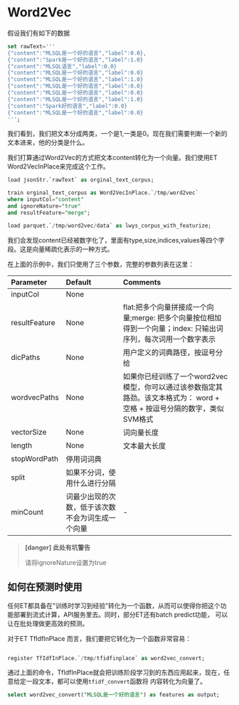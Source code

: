 # Word2Vec

假设我们有如下的数据

```sql
set rawText='''
{"content":"MLSQL是一个好的语言","label":0.0},
{"content":"Spark是一个好的语言","label":1.0}
{"content":"MLSQL语言","label":0.0}
{"content":"MLSQL是一个好的语言","label":0.0}
{"content":"MLSQL是一个好的语言","label":1.0}
{"content":"MLSQL是一个好的语言","label":0.0}
{"content":"MLSQL是一个好的语言","label":0.0}
{"content":"MLSQL是一个好的语言","label":1.0}
{"content":"Spark好的语言","label":0.0}
{"content":"MLSQL是一个好的语言","label":0.0}
''';
```

我们看到，我们把文本分成两类，一个是1,一类是0。现在我们需要判断一个新的文本进来，他的分类是什么。

我们打算通过Word2Vec的方式把文本content转化为一个向量。我们使用ET Word2VecInPlace来完成这个工作。


```sql
load jsonStr.`rawText` as orginal_text_corpus;

train orginal_text_corpus as Word2VecInPlace.`/tmp/word2vec`
where inputCol="content"
and ignoreNature="true"
and resultFeature="merge";

load parquet.`/tmp/word2vec/data` as lwys_corpus_with_featurize;
```

我们会发现content已经被数字化了，里面有type,size,indices,values等四个字段。这是向量稀疏化表示的一种方式。

在上面的示例中，我们只使用了三个参数，完整的参数列表在这里：


|Parameter|Default|Comments|
|:----|:----|:----|
|inputCol|None||
|resultFeature|None|flat:把多个向量拼接成一个向量;merge: 把多个向量按位相加得到一个向量；index: 只输出词序列，每次词用一个数字表示|
|dicPaths|None|用户定义的词典路径，按逗号分给|
|wordvecPaths|None|如果你已经训练了一个word2vec模型，你可以通过该参数指定其路劲。该文本格式为： word + 空格 + 按逗号分隔的数字，类似SVM格式|
|vectorSize|None|词向量长度|
|length|None|文本最大长度|
|stopWordPath|停用词词典||
|split|如果不分词，使用什么进行分隔||
|minCount|词最少出现的次数，低于该次数不会为词生成一个向量|-|

> **[danger] 此处有坑警告**
>
> 请将ignoreNature设置为true
>

## 如何在预测时使用

任何ET都具备在"训练时学习到经验"转化为一个函数，从而可以使得你把这个功能部署到流式计算，API服务里去。同时，部分ET还有batch predict功能，
可以让在批处理做更高效的预测。

对于ET TfIdfInPlace 而言，我们要把它转化为一个函数非常容易：

```sql

register TfIdfInPlace.`/tmp/tfidfinplace` as word2vec_convert;

```

通过上面的命令，TfIdfInPlace就会把训练阶段学习到的东西应用起来，现在，任意给定一段文本，都可以使用`tfidf_convert`函数将
内容转化为向量了。

```sql
select word2vec_convert("MLSQL是一个好的语言") as features as output;
```












